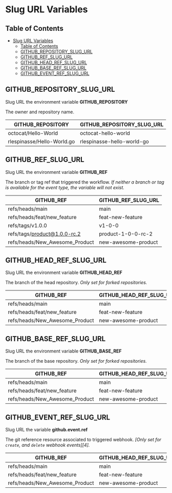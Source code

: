 # Slug URL Variables

## Table of Contents

- [Slug URL Variables](#slug-url-variables)
  - [Table of Contents](#table-of-contents)
  - [GITHUB_REPOSITORY_SLUG_URL](#github_repository_slug_url)
  - [GITHUB_REF_SLUG_URL](#github_ref_slug_url)
  - [GITHUB_HEAD_REF_SLUG_URL](#github_head_ref_slug_url)
  - [GITHUB_BASE_REF_SLUG_URL](#github_base_ref_slug_url)
  - [GITHUB_EVENT_REF_SLUG_URL](#github_event_ref_slug_url)

## GITHUB_REPOSITORY_SLUG_URL

Slug URL the environment variable **GITHUB_REPOSITORY**

The owner and repository name.

| GITHUB_REPOSITORY          | GITHUB_REPOSITORY_SLUG_URL |
| -------------------------- | -------------------------- |
| octocat/Hello-World        | octocat-hello-world        |
| rlespinasse/Hello-World.go | rlespinasse-hello-world-go |

## GITHUB_REF_SLUG_URL

Slug URL the environment variable **GITHUB_REF**

The branch or tag ref that triggered the workflow.
_If neither a branch or tag is available for the event type, the variable will not exist._

| GITHUB_REF                     | GITHUB_REF_SLUG_URL |
| ------------------------------ | ------------------- |
| refs/heads/main                | main                |
| refs/heads/feat/new_feature    | feat-new-feature    |
| refs/tags/v1.0.0               | v1-0-0              |
| refs/tags/product@1.0.0-rc.2   | product-1-0-0-rc-2  |
| refs/heads/New_Awesome_Product | new-awesome-product |

## GITHUB_HEAD_REF_SLUG_URL

Slug URL the environment variable **GITHUB_HEAD_REF**

The branch of the head repository.
_Only set for forked repositories._

| GITHUB_REF                     | GITHUB_HEAD_REF_SLUG_URL |
| ------------------------------ | ------------------------ |
| refs/heads/main                | main                     |
| refs/heads/feat/new_feature    | feat-new-feature         |
| refs/heads/New_Awesome_Product | new-awesome-product      |

## GITHUB_BASE_REF_SLUG_URL

Slug URL the environment variable **GITHUB_BASE_REF**

The branch of the base repository.
_Only set for forked repositories._

| GITHUB_REF                     | GITHUB_HEAD_REF_SLUG_URL |
| ------------------------------ | ------------------------ |
| refs/heads/main                | main                     |
| refs/heads/feat/new_feature    | feat-new-feature         |
| refs/heads/New_Awesome_Product | new-awesome-product      |

## GITHUB_EVENT_REF_SLUG_URL

Slug URL the variable **github.event.ref**

The git reference resource associated to triggered webhook.
_[Only set for `create`, and `delete` webhook events][4]._

| GITHUB_REF                     | GITHUB_HEAD_REF_SLUG_URL |
| ------------------------------ | ------------------------ |
| refs/heads/main                | main                     |
| refs/heads/feat/new_feature    | feat-new-feature         |
| refs/heads/New_Awesome_Product | new-awesome-product      |

[1]: https://docs.github.com/en/developers/webhooks-and-events/webhook-events-and-payloads
